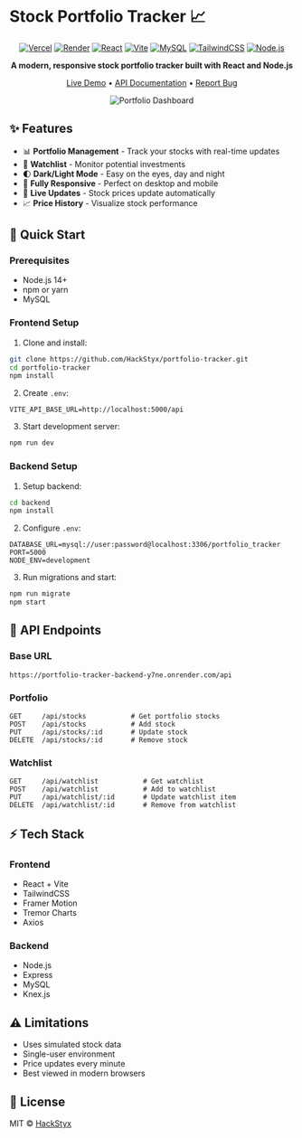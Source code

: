 # Stock Portfolio Tracker 📈

<div align="center">

[![Vercel](https://img.shields.io/badge/Vercel-000000?style=for-the-badge&logo=vercel&logoColor=white)](https://portfolio-tracker-hackstyx.vercel.app)
[![Render](https://img.shields.io/badge/Render-46E3B7?style=for-the-badge&logo=render&logoColor=white)](https://portfolio-tracker-backend-y7ne.onrender.com/api)
[![React](https://img.shields.io/badge/React-20232A?style=for-the-badge&logo=react&logoColor=61DAFB)](https://reactjs.org/)
[![Vite](https://img.shields.io/badge/Vite-646CFF?style=for-the-badge&logo=vite&logoColor=white)](https://vitejs.dev/)
[![MySQL](https://img.shields.io/badge/MySQL-4479A1?style=for-the-badge&logo=mysql&logoColor=white)](https://www.mysql.com/)
[![TailwindCSS](https://img.shields.io/badge/Tailwind_CSS-38B2AC?style=for-the-badge&logo=tailwind-css&logoColor=white)](https://tailwindcss.com/)
[![Node.js](https://img.shields.io/badge/Node.js-339933?style=for-the-badge&logo=nodedotjs&logoColor=white)](https://nodejs.org/)

<p align="center">
  <strong>A modern, responsive stock portfolio tracker built with React and Node.js</strong>
</p>

[Live Demo](https://portfolio-tracker-hackstyx.vercel.app) • [API Documentation](#-api-endpoints) • [Report Bug](https://github.com/HackStyx/portfolio-tracker/issues)

![Portfolio Dashboard](https://github.com/user-attachments/assets/c18f253c-2ac2-4df9-8025-c91858b74237)

</div>

## ✨ Features

- 📊 **Portfolio Management** - Track your stocks with real-time updates
- 👀 **Watchlist** - Monitor potential investments
- 🌓 **Dark/Light Mode** - Easy on the eyes, day and night
- 📱 **Fully Responsive** - Perfect on desktop and mobile
- 🔄 **Live Updates** - Stock prices update automatically
- 📈 **Price History** - Visualize stock performance

## 🚀 Quick Start

### Prerequisites

- Node.js 14+
- npm or yarn
- MySQL

### Frontend Setup

1. Clone and install:
```bash
git clone https://github.com/HackStyx/portfolio-tracker.git
cd portfolio-tracker
npm install
```

2. Create `.env`:
```env
VITE_API_BASE_URL=http://localhost:5000/api
```

3. Start development server:
```bash
npm run dev
```

### Backend Setup

1. Setup backend:
```bash
cd backend
npm install
```

2. Configure `.env`:
```env
DATABASE_URL=mysql://user:password@localhost:3306/portfolio_tracker
PORT=5000
NODE_ENV=development
```

3. Run migrations and start:
```bash
npm run migrate
npm start
```

## 🔌 API Endpoints

### Base URL
```
https://portfolio-tracker-backend-y7ne.onrender.com/api
```

### Portfolio

```
GET     /api/stocks           # Get portfolio stocks
POST    /api/stocks           # Add stock
PUT     /api/stocks/:id       # Update stock
DELETE  /api/stocks/:id       # Remove stock
```

### Watchlist

```
GET     /api/watchlist           # Get watchlist
POST    /api/watchlist           # Add to watchlist
PUT     /api/watchlist/:id       # Update watchlist item
DELETE  /api/watchlist/:id       # Remove from watchlist
```

## ⚡️ Tech Stack

### Frontend
- React + Vite
- TailwindCSS
- Framer Motion
- Tremor Charts
- Axios

### Backend
- Node.js
- Express
- MySQL
- Knex.js

## ⚠️ Limitations

- Uses simulated stock data
- Single-user environment
- Price updates every minute
- Best viewed in modern browsers

## 📄 License

MIT © [HackStyx](LICENSE)
